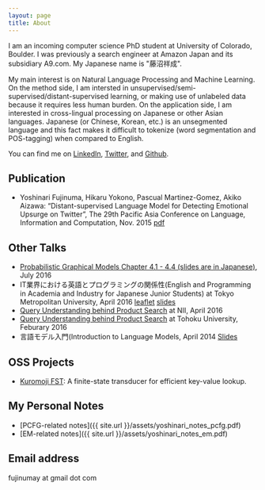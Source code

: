 ```yaml
---
layout: page
title: About
---
```


I am an incoming computer science PhD student at University of Colorado, Boulder.
I was previously a search engineer at Amazon Japan and its subsidiary A9.com. My Japanese name is "藤沼祥成". 

My main interest is on Natural Language Processing and Machine Learning. On the method side, I am intersted in unsupervised/semi-supervised/distant-supervised learning, or making use of unlabeled data because it requires less human burden. On the application side, I am interested in cross-lingual processing on Japanese or other Asian languages. Japanese (or Chinese, Korean, etc.) is an unsegmented language and this fact makes it difficult to tokenize (word segmentation and POS-tagging) when compared to English. 

You can find me on [LinkedIn](https://jp.linkedin.com/in/yoshinari-fujinuma-4b612959), [Twitter](https://twitter.com/akkikiki), and [Github](https://github.com/akkikiki).

## Publication
* Yoshinari Fujinuma, Hikaru Yokono, Pascual Martinez-Gomez, Akiko Aizawa: “Distant-supervised Language Model for Detecting Emotional Upsurge on Twitter”, The 29th Pacific Asia Conference on Language, Information and Computation, Nov. 2015 [pdf](http://aclweb.org/anthology/Y/Y15/Y15-1056.pdf)

## Other Talks
* [Probabilistic Graphical Models Chapter 4.1 - 4.4 (slides are in Japanese)](http://www.slideshare.net/yoshinarifujinuma/pgm-chapter4-firstpartforpublic2-64271462), July 2016
* IT業界における英語とプログラミングの関係性(English and Programming in Academia and Industry for Japanese Junior Students) at Tokyo Metropolitan University, April 2016 [leaflet](http://www.sd.tmu.ac.jp/extra/download.html?d=assets/files/download/news/ver0_ICTspecial20160426.pdf) [slides](http://www.slideshare.net/yoshinarifujinuma/it-63436578)
* [Query Understanding behind Product Search](http://www-al.nii.ac.jp/blog/2016-4-1-seminar-talk-by-yoshinari-fujinuma/)  at NII, April 2016
* [Query Understanding behind Product Search](http://www.cl.ecei.tohoku.ac.jp/index.php?MiCS) at Tohoku University, Feburary 2016
* 言語モデル入門(Introduction to Language Models, April 2014 [Slides](http://www.slideshare.net/yoshinarifujinuma/04-12-labmeetingforpublic)

## OSS Projects
* [Kuromoji FST](https://github.com/atilika/fst): A finite-state transducer for efficient key-value lookup.

## My Personal Notes
* [PCFG-related notes]({{ site.url }}/assets/yoshinari_notes_pcfg.pdf)
* [EM-related notes]({{ site.url }}/assets/yoshinari_notes_em.pdf)

## Email address
fujinumay at gmail dot com

